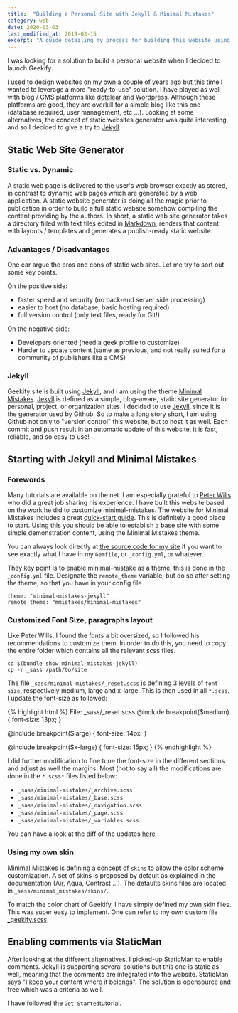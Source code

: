 ```yaml
---
title:  "Building a Personal Site with Jekyll & Minimal Mistakes"
category: web
date: 2020-03-03
last_modified_at: 2019-03-15
excerpt: "A guide detailing my process for building this website using the static site generator Jekyll and the theme Minimal Mistakes"
---
```


I was looking for a solution to build a personal website when I decided to launch Geekify.

I used to design websites on my own a couple of years ago but this time I wanted to leverage a more "ready-to-use" solution. I have played as well with blog / CMS platforms like [dotclear][dotclear] and [Wordpress][wordpress].  Although these platforms are good, they are overkill for a simple blog like this one (database required, user management, etc ...). Looking at some alternatives, the concept of static websites generator was quite interesting, and so I decided to give a try to [Jekyll][jekyll].

## Static Web Site Generator

### Static vs. Dynamic

A static web page is delivered to the user's web browser exactly as stored, in contrast to dynamic web pages which are generated by a web application. A static website generator is doing all the magic prior to publication in order to build a full static website somehow compiling the content providing by the authors. In short, a static web site generator takes a directory filled with text files edited in [Markdown][markdown], renders that content with layouts / templates and generates a publish-ready static website.

### Advantages / Disadvantages

One car argue the pros and cons of static web sites. Let me try to sort out some key points.

On the positive side:
* faster speed and security (no back-end server side processing)
* easier to host (no database, basic hosting required)
* full version control (only text files, ready for Git!)

On the negative side:
* Developers oriented (need a geek profile to customize)
* Harder to update content (same as previous, and not really suited for a community of publishers like a CMS)


### Jekyll

Geekify site is built using [Jekyll][jekyll], and I am using the theme [Minimal Mistakes][mmistakes]. 
[Jekyll][jekyll] is defined as a simple, blog-aware, static site generator for personal, project, or organization sites. 
I decided to use [Jekyll][jekyll], since it is the generator used by Github. So to make a long story short, I am using Github not only to "version control" this website, but to host it as well.
Each commit and push result in an automatic update of this website, it is fast, reliable, and so easy to use!

## Starting with Jekyll and Minimal Mistakes

### Forewords
Many tutorials are available on the net. I am especially grateful to [Peter Wills][pwills] who did a great job sharing his experience. I have built this website based on the work he did to customize minimal-mistakes.
The website for Minimal Mistakes includes a great [quick-start guide][mmistakes_tuto]. This is definitely a good place to start. Using this you should be able to establish a base site with some simple demonstration content, using the Minimal Mistakes theme.

You can always look directly at [the source code for my site][mchacher_github] if you want to see exactly what I have in my `Gemfile`, or `_config.yml`, or whatever.

They key point is to enable minimal-mistake as a theme, this is done in the `_config.yml` file.
Designate the `remote_theme` variable, but do so after setting the theme, so that you have in your config file

    theme: "minimal-mistakes-jekyll"
    remote_theme: "mmistakes/minimal-mistakes"

### Customized Font Size, paragraphs layout

Like Peter Wills, I found the fonts a bit oversized, so I followed his recommendations to customize them. 
In order to do this, you need to copy the entire folder which contains all the relevant scss files. 

	cd $(bundle show minimal-mistakes-jekyll)
	cp -r _sass /path/to/site
	
The file `_sass/minimal-mistakes/_reset.scss` is defining 3 levels of `font-size`, respectively medium, large and x-large. This is then used in all `*.scss`.
I update the font-size as followed:

{% highlight html %}
File: _sass/_reset.scss
  @include breakpoint($medium) {
    font-size: 13px;
  }

  @include breakpoint($large) {
    font-size: 14px;
  }

  @include breakpoint($x-large) {
    font-size: 15px;
  }
{% endhighlight %}


I did further modification to fine tune the font-size in the different sections and adjust as well the margins. 
Most (not to say all) the modifications are done in the `*.scss*` files listed below:
* `_sass/minimal-mistakes/_archive.scss`
* `_sass/minimal-mistakes/_base.scss`
* `_sass/minimal-mistakes/_navigation.scss`
* `_sass/minimal-mistakes/_page.scss`
* `_sass/minimal-mistakes/_variables.scss`

You can have a look at the diff of the updates [here][github_diff]

### Using my own skin

Minimal Mistakes is defining a concept of `skins` to allow the color scheme customization. A set of skins is proposed by default as explained in the documentation (Air, Aqua, Contrast ...).
The defaults skins files are located in `_sass/minimal_mistakes/skins/`.

To match the color chart of Geekify, I have simply defined my own skin files. This was super easy to implement. One can refer to my own custom file [_geekify.scss][skin_geekify].

## Enabling comments via StaticMan

After looking at the different alternatives, I picked-up [StaticMan][staticman] to enable comments. Jekyll is supporting several solutions but this one is static as well, meaning that the comments are integrated into the website. StaticMan says "I keep your content where it belongs". The solution is opensource and free which was a criteria as well.

I have followed the `Get Started`tutorial.



[markdown]: https://fr.wikipedia.org/wiki/Markdown
[dotclear]: https://fr.dotclear.org/
[wordpress]: [https://wordpress.org/]
[jekyll]: https://jekyllrb.com/
[mmistakes]: https://mmistakes.github.io/minimal-mistakes/
[mmistakes_tuto]: https://mmistakes.github.io/minimal-mistakes/docs/quick-start-guide/#starting-from-jekyll-new
[mchacher_github]: https://github.com/mchacher/mchacher.github.io
[pwills]: http://www.pwills.com/
[github_diff]: https://github.com/mchacher/mchacher.github.io/commit/99876ad05e9dee1b126539fb22df16e15984339a?diff=split
[skin_geekify]: https://github.com/mchacher/mchacher.github.io/blob/master/_sass/minimal-mistakes/skins/_geekify.scss
[staticman]: https://staticman.net/
